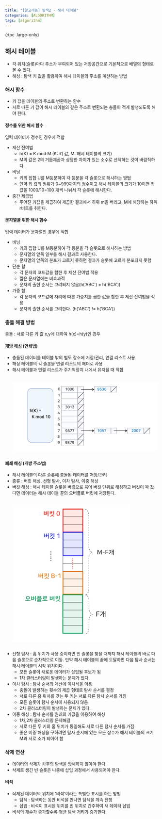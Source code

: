```yaml
---
title: "[알고리즘] 탐색2 - 해시 테이블"
categories: [ALGORITHM]
tags: [algorithm]
---
```


{:toc .large-only}

## 해시 테이블

- 각 위치(슬롯)마다 주소가 부여되어 있는 저장공간으로 기본적으로 배열의 형태로 볼 수 있다.
- 해싱 : 탐색 키 값을 활용하여 해시 테이블의 주소를 계산하는 방법

### 해시 함수

- 키 값을 테이블의 주소로 변환하는 함수
- 서로 다른 키 값이 해시 테이블의 같은 주소로 변환되는 충돌이 적게 발생되도록 해야 한다.

#### 정수를 위한 해시 함수

입력 데이터가 정수인 경우에 적합

- 제산 잔여법
  - h(K) = K mod M (K: 키 값, M: 해시 테이블의 크기)
  - M의 값은 2의 거듭제곱과 상당한 차이가 있는 소수로 선택하는 것이 바람직하다.
- 비닝
  - 키의 집합 U를 M등분하여 각 등분을 각 슬롯으로 해시하는 방법
  - 만약 키 값의 범위가 0~999까지의 정수이고 해시 테이블의 크기가 10이면 키 값을 1000/10=100 개씩 나눠서 각 슬롯에 해시한다.
- 중간 제곱법
  - 주어진 키값을 제곱하여 제곱한 결과에서 하위 m을 버리고, M에 해당하는 하위 r비트를 취한다.

#### 문자열을 위한 해시 함수

입력 데이터가 문자열인 경우에 적합

- 비닝
  - 키의 집합 U를 M등분하여 각 등분을 각 슬롯으로 해시하는 방법
  - 문자열의 앞쪽 일부를 해시 결과로 사용한다.
  - 문자열의 앞쪽의 분포가 고르지 못하면 결과가 슬롯에 고르게 분포되지 못함
- 단순 합
  - 각 문자의 코드값을 합한 후 제산 잔여법 적용
  - 짧은 문자열에는 비효과적
  - 문자의 출현 순서는 고려되지 않음(h('ABC') = h('BCA'))
- 가중 합
  - 각 문자의 코드값에 자리에 따른 가중치를 곱한 값을 합한 후 제산 잔여법을 적용
  - 문자의 출현 순서를 고려한다. (h('ABC') != h('BCA'))

### 충돌 해결 방법

충돌 : 서로 다른 키 값 x,y에 대하여 h(x)=h(y)인 경우

#### 개방 해싱 (연쇄법)

- 충돌된 데이터를 테이블 밖의 별도 장소에 저장/관리, 연결 리스트 사용
- 해싱 테이블의 각 슬롯을 연결 리스트의 헤더로 사용
- 해시 테이블과 연결 리스트가 주기억장치 내에서 유지될 때 적합
  <img src="/assets/img/blog/2024-05-26-search2_01.png" style="display:block;margin:30px 0;">

#### 폐쇄 해싱 (개방 주소법)

- 해시 테이블의 다른 슬롯에 충돌된 데이터를 저장/관리
- 종류 : 버킷 해싱, 선형 탐사, 이차 탐사, 이중 해싱
- 버킷 해싱 : 해시 테이블 슬롯을 버킷으로 묶어 버킷 단위로 해싱하고 버킷이 꽉 찼다면 데이터는 해시 테이블 끝의 오버플로 버킷에 저장된다.
  <img src="/assets/img/blog/2024-05-26-search2_02.png" style="display:block;margin:30px 0;">
- 선형 탐사 : 홈 위치가 사용 중이라면 빈 슬롯을 찾을 때까지 해시 테이블의 바로 다음 슬롯으로 순차적으로 이동. 만약 해시 테이블의 끝에 도달하면 다음 탐사 순서는 해시 테이블의 시작 위치이다.
  - 모든 슬롯이 새로운 데이터가 삽입될 후보가 됨
  - 1차 클러스터링이 발생하는 문제가 있다.
- 이차 탐사 : 탐사 순서의 계산에 이차식을 이용
  - 충돌이 발생하는 횟수의 제곱 형태로 탐사 순서를 결정
  - 서로 다른 홈 위치를 갖는 두 키는 서로 다른 탐사 순서를 가짐
  - 모든 슬롯이 탐사 순서에 사용되지 않음
  - 2차 클러스터링이 발생하는 문제가 있다.
- 이중 해싱 : 탐사 순서를 원래의 키값을 이용하여 해싱
  - 1차,2차 클러스터링 문제해결
  - 서로 다른 두 키의 홈 위치가 동일해도 서로 다른 탐사 순서를 가짐
  - 좋은 이중 해싱을 구하려면 탐사 순서에 있는 모든 상수가 해시 테이블의 크기 M과 서로 소가 되어야 함

### 삭제 연산

- 데이터의 삭제가 차후의 탐색을 방해하지 않아야 한다.
- 삭제로 생긴 빈 슬롯은 나중에 삽입 과정에서 사용되어야 한다.

#### 비석

- 삭제된 데이터의 위치에 '비석'이라는 특별한 표시를 하는 방법
  - 탐색 : 탐색하는 동안 비석을 만나면 탐색을 계속 진행
  - 삽입 : 비석이 표시된 위치를 빈 위치로 간주하여 새 데이터 삽입
- 비석의 개수가 증가할수록 평균 탐색 거리가 증가한다.
